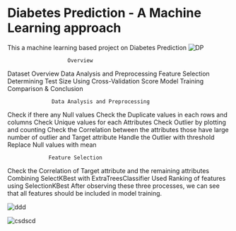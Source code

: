 # Diabetes Prediction - A Machine Learning approach
 This a machine learning based project on Diabetes Prediction
![DP](https://github.com/SaiyemRaiyan/Diabetes-Prediction---A-Machine-Learning-approach/assets/64364859/a9f4b9e4-4b8e-42f6-9bc3-d4fee9c22eb3)


                       Overview
                                                                                          
Dataset Overview
Data Analysis and Preprocessing
Feature Selection
Determining Test Size Using Cross-Validation Score
Model Training
Comparison & Conclusion

                  Data Analysis and Preprocessing
                                                                           

Check if there any Null values
Check the Duplicate values in each rows and columns
Check Unique values for each Attributes
Check Outlier by plotting and counting 
Check the Correlation between the attributes those have large number of outlier and Target attribute
Handle the Outlier with threshold
Replace Null values with mean

                 Feature Selection
                                                                                   
Check the Correlation of Target attribute and the remaining attributes
Combining SelectKBest with ExtraTreesClassifier
Used Ranking of features using SelectionKBest
After observing these three processes, we can see that all features should be included in model training. 

![ddd](https://github.com/SaiyemRaiyan/Diabetes-Prediction---A-Machine-Learning-approach/assets/64364859/fcc08ba2-9876-4938-bcb6-d785e97d769f)

![csdscd](https://github.com/SaiyemRaiyan/Diabetes-Prediction---A-Machine-Learning-approach/assets/64364859/29dc6a9c-2a24-4d26-adfd-e29952ca4ec4)

